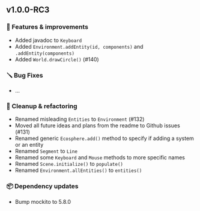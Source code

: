 ## v1.0.0-RC3


### 🚀 Features & improvements

- Added javadoc to `Keyboard`
- Added `Environment.addEntity(id, components)` and `.addEntity(components)`
- Added `World.drawCircle()` (#140)

### 🪛 Bug Fixes

- ...

### 🧽 Cleanup & refactoring

- Renamed misleading `Entities` to `Environment` (#132)
- Moved all future ideas and plans from the readme to Github issues (#131)
- Renamed generic `Ecosphere.add()` method to specify if adding a system or an entity
- Renamed `Segment` to `Line`
- Renamed some `Keyboard` and `Mouse` methods to more specific names
- Renamed `Scene.initialize()` to `populate()`
- Renamed `Environment.allEntities()` to `entities()`

### 📦 Dependency updates

- Bump  mockito to 5.8.0